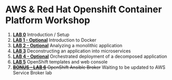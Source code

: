 # AWS & Red Hat Openshift Container Platform Workshop

1. **[LAB 0](labs/lab0/chapter0.md)** Introduction / Setup
1. **[LAB 1 - Optional](labs/lab1/chapter1.md)** Introduction to Docker
1. **[LAB 2 - Optional](labs/lab2/chapter2.md)** Analyzing a monolithic application
1. **[LAB 3](labs/lab3/chapter3.md)** Deconstructing an application into microservices
1. **[LAB 4 - Optional](labs/lab4/chapter4.md)** Orchestrated deployment of a decomposed application
1. **[LAB 5](labs/lab5/chapter5.md)** OpenShift templates and web console
1. ~~**[BONUS - LAB 6](labs/lab6/chapter6.md)** OpenShift Ansible Broker~~ Waiting to be updated to AWS Service Broker lab
